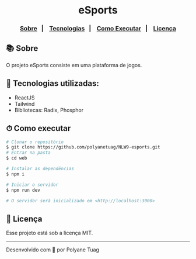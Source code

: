 <div align="center">
  <h1>eSports</h1>
</div>

<h3 align="center">  
  <p align="center">
    <a href="#-sobre">Sobre</a>&nbsp;&nbsp;&nbsp;|&nbsp;&nbsp;&nbsp;
    <a href="#-tecnologias">Tecnologias</a>&nbsp;&nbsp;&nbsp;|&nbsp;&nbsp;&nbsp;
    <a href="#-como-executar">Como Executar</a>&nbsp;&nbsp;&nbsp;|&nbsp;&nbsp;&nbsp;
    <a href="#-licença">Licença</a>
  </p>
</h3>

## 📚 Sobre

O projeto eSports consiste em uma plataforma de jogos.

## 🚀 Tecnologias utilizadas:

- ReactJS
- Tailwind
- Bibliotecas: Radix, Phosphor

## ⏱ Como executar

```bash
# Clonar o repositório
$ git clone https://github.com/polyanetuag/NLW9-esports.git
# Entrar na pasta
$ cd web

# Instalar as dependências
$ npm i

# Iniciar o servidor
$ npm run dev

# O servidor será inicializado em <http://localhost:3000>
```

## 📝 Licença

Esse projeto está sob a licença MIT.

---

Desenvolvido com 💜 por Polyane Tuag
